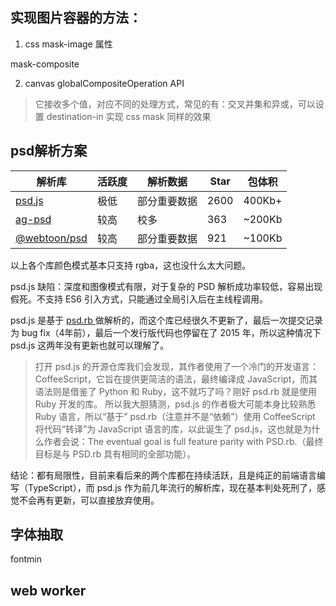 ## 实现图片容器的方法：

1. css mask-image 属性

mask-composite

2. canvas globalCompositeOperation API

> 它接收多个值，对应不同的处理方式，常见的有：交叉并集和异或，可以设置 destination-in 实现 css mask 同样的效果

## psd解析方案


| 解析库 | 活跃度 | 解析数据 | Star | 包体积 |
| --- | --- | --- | --- | --- |
| [psd.js](https://github.com/meltingice/psd.js) | 极低 | 部分重要数据 | 2600 | 400Kb+ |
| [ag-psd](https://github.com/Agamnentzar/ag-psd) | 较高 | 校多 | 363 | ~200Kb |
| [@webtoon/psd](https://github.com/webtoon/psd) | 较高 | 部分重要数据 | 921 | ~100Kb |

以上各个库颜色模式基本只支持 rgba，这也没什么太大问题。

psd.js 缺陷：深度和图像模式有限，对于复杂的 PSD 解析成功率较低，容易出现假死。不支持 ES6 引入方式，只能通过全局引入后在主线程调用。

psd.js 是基于 [ psd.rb ](https://github.com/layervault/psd.rb) 做解析的，而这个库已经很久不更新了，最后一次提交记录为 bug fix（4年前），最后一个发行版代码也停留在了 2015 年，所以这种情况下 psd.js 这两年没有更新也就可以理解了。

> 打开 psd.js 的开源仓库我们会发现，其作者使用了一个冷门的开发语言： CoffeeScript，它旨在提供更简洁的语法，最终编译成 JavaScript，而其语法则是借鉴了 Python 和 Ruby，这不就巧了吗？刚好 psd.rb 就是使用 Ruby 开发的库。
> 所以我大胆猜测，psd.js 的作者极大可能本身比较熟悉 Ruby 语言，所以“基于” psd.rb（注意并不是“依赖”）使用 CoffeeScript 将代码“转译”为 JavaScript 语言的库，以此诞生了 psd.js，这也就是为什么作者会说：The eventual goal is full feature parity with PSD.rb.（最终目标是与 PSD.rb 具有相同的全部功能）。

结论：都有局限性，目前来看后来的两个库都在持续活跃，且是纯正的前端语言编写（TypeScript），而 psd.js 作为前几年流行的解析库，现在基本判处死刑了，感觉不会再有更新，可以直接放弃使用。

## 字体抽取

fontmin

## web worker





